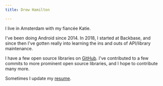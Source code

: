 ```yaml
---
title: Drew Hamilton

---
```


I live in Amsterdam with my fiancée Katie.

I've been doing Android since 2014. In 2018, I started at Backbase, and since
then I've gotten really into learning the ins and outs of API/library
maintenance.

I have a few open source libraries on [GitHub](https://github.com/drewhamilton).
I've contributed to a few commits to more prominent open source libraries, and I
hope to contribute many more.

Sometimes I update my [resume](https://docs.google.com/document/d/1qK8DZWJZCEGdq_cHe7KWVzp6fbJlhVrOipapGdUtAr4/edit?usp=sharing).
